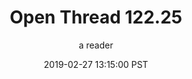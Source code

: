 ---
layout: podcast
title: "Open Thread 122.25"
author: a reader
description: https://slatestarcodex.com/2019/02/27/open-thread-122-25/
date: 2019-02-27 13:15:00 PST
length: 60863
duration: 15
guid: open-thread-122-25
---